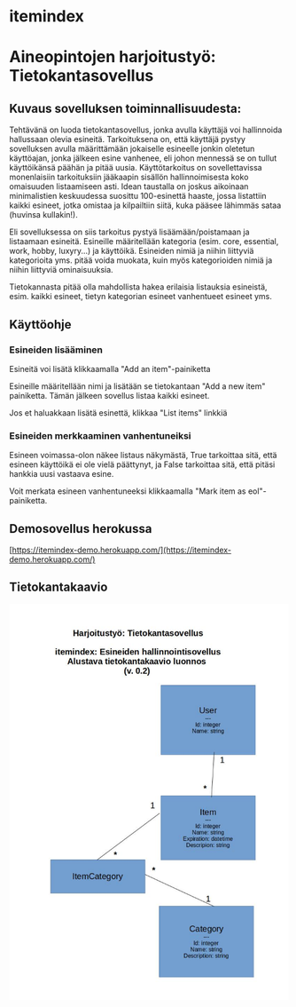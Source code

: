 # itemindex

# Aineopintojen harjoitustyö: Tietokantasovellus

## Kuvaus sovelluksen toiminnallisuudesta:

Tehtävänä on luoda tietokantasovellus, jonka avulla käyttäjä voi hallinnoida hallussaan olevia esineitä. Tarkoituksena on, että käyttäjä pystyy sovelluksen avulla määrittämään jokaiselle esineelle jonkin oletetun käyttöajan, jonka jälkeen esine vanhenee, eli johon mennessä se on tullut käyttöikänsä päähän ja pitää uusia. Käyttötarkoitus on sovellettavissa monenlaisiin tarkoituksiin jääkaapin sisällön hallinnoimisesta koko omaisuuden listaamiseen asti. Idean taustalla on joskus aikoinaan minimalistien keskuudessa suosittu 100-esinettä haaste, jossa listattiin kaikki esineet, jotka omistaa ja kilpailtiin siitä, kuka pääsee lähimmäs sataa (huvinsa kullakin!).

Eli sovelluksessa on siis tarkoitus pystyä lisäämään/poistamaan ja listaamaan esineitä. Esineille määritellään kategoria (esim. core, essential, work, hobby, luxyry...) ja käyttöikä. Esineiden nimiä ja niihin liittyviä kategorioita yms. pitää voida muokata, kuin myös kategorioiden nimiä ja niihin liittyviä ominaisuuksia.

Tietokannasta pitää olla mahdollista hakea erilaisia listauksia esineistä, esim. kaikki esineet, tietyn kategorian esineet vanhentueet esineet yms.

## Käyttöohje

### Esineiden lisääminen

Esineitä voi lisätä klikkaamalla "Add an item"-painiketta

Esineille määritellään nimi ja lisätään se tietokantaan "Add a new item" painiketta. Tämän jälkeen sovellus listaa kaikki esineet.

Jos et haluakkaan lisätä esinettä, klikkaa "List items" linkkiä

### Esineiden merkkaaminen vanhentuneiksi

Esineen voimassa-olon näkee listaus näkymästä, True tarkoittaa sitä, että esineen käyttöikä ei ole vielä päättynyt, ja False tarkoittaa sitä, että pitäsi hankkia uusi vastaava esine.

Voit merkata esineen vanhentuneeksi klikkaamalla "Mark item as eol"-painiketta. 

## Demosovellus herokussa

[https://itemindex-demo.herokuapp.com/](https://itemindex-demo.herokuapp.com/)

## Tietokantakaavio

![Kuva tietokantataulusta](./documentation/tietokantakaavio.jpg)

